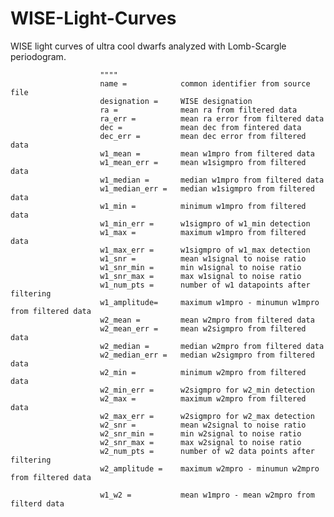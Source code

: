 # WISE-Light-Curves
WISE light curves of ultra cool dwarfs analyzed with Lomb-Scargle periodogram.

                        """"
                        name =            common identifier from source file
                        designation =     WISE designation
                        ra =              mean ra from filtered data
                        ra_err =          mean ra error from filtered data
                        dec =             mean dec from fintered data
                        dec_err =         mean dec error from filtered data                        
                        w1_mean =         mean w1mpro from filtered data
                        w1_mean_err =     mean w1sigmpro from filtered data
                        w1_median =       median w1mpro from filtered data
                        w1_median_err =   median w1sigmpro from filtered data
                        w1_min =          minimum w1mpro from filtered data
                        w1_min_err =      w1sigmpro of w1_min detection
                        w1_max =          maximum w1mpro from filtered data
                        w1_max_err =      w1sigmpro of w1_max detection
                        w1_snr =          mean w1signal to noise ratio
                        w1_snr_min =      min w1signal to noise ratio
                        w1_snr_max =      max w1signal to noise ratio
                        w1_num_pts =      number of w1 datapoints after filtering
                        w1_amplitude=     maximum w1mpro - minumun w1mpro from filtered data   
                        w2_mean =         mean w2mpro from filtered data
                        w2_mean_err =     mean w2sigmpro from filtered data
                        w2_median =       median w2mpro from filtered data
                        w2_median_err =   median w2sigmpro from filtered data
                        w2_min =          minimum w2mpro from filtered data
                        w2_min_err =      w2sigmpro for w2_min detection
                        w2_max =          maximum w2mpro from filtered data
                        w2_max_err =      w2sigmpro for w2_max detection
                        w2_snr =          mean w2signal to noise ratio
                        w2_snr_min =      min w2signal to noise ratio
                        w2_snr_max =      max w2signal to noise ratio
                        w2_num_pts =      number of w2 data points after filtering
                        w2_amplitude =    maximum w2mpro - minumun w2mpro from filtered data
                        
                        w1_w2 =           mean w1mpro - mean w2mpro from filterd data
